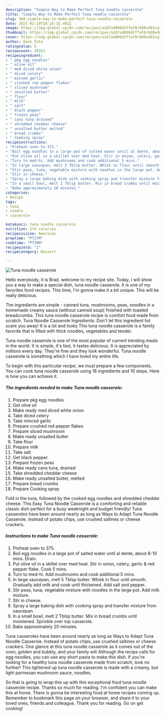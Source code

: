 ```yaml
---
description: "Simple Way to Make Perfect Tuna noodle casserole"
title: "Simple Way to Make Perfect Tuna noodle casserole"
slug: 368-simple-way-to-make-perfect-tuna-noodle-casserole
date: 2021-03-19T18:16:15.492Z
image: https://img-global.cpcdn.com/recipes/a2d7ad806d2ffaf0/680x482cq70/tuna-noodle-casserole-recipe-main-photo.jpg
thumbnail: https://img-global.cpcdn.com/recipes/a2d7ad806d2ffaf0/680x482cq70/tuna-noodle-casserole-recipe-main-photo.jpg
cover: https://img-global.cpcdn.com/recipes/a2d7ad806d2ffaf0/680x482cq70/tuna-noodle-casserole-recipe-main-photo.jpg
author: Gene Tate
ratingvalue: 5
reviewcount: 39353
recipeingredient:
- " pkg egg noodles"
- " olive oil"
- " med diced white onion"
- " diced celery"
- " minced garlic"
- " crushed red pepper flakes"
- " sliced mushroom"
- " unsalted butter"
- " flour"
- " milk"
- " salt"
- " black pepper"
- " frozen peas"
- " cans tuna drained"
- " shredded cheddar cheese"
- " unsalted butter melted"
- " bread crumbs"
- " Cooking spray"
recipeinstructions:
- "Preheat oven to 375."
- "Boil egg noodles in a large pot of salted water until al dente, about 8-10 mins. Drain."
- "Put olive oil in a skillet over med heat. Stir in onion, celery, garlic &amp; red pepper flake. Cook 5 mins."
- "Turn to med-hi. Add mushrooms and cook additional 5 mins."
- "In large saucepan, melt 5 Tblsp butter. Whisk in flour until smooth. Gradually add milk and cook until thickened. Add salt and pepper."
- "Stir peas, tuna, vegetable mixture with noodles in the large pot. Add milk mixture."
- "Stir in cheese."
- "Spray a large baking dish with cooking spray and transfer mixture from saucepan."
- "In a small bowl, melt 2 Tblsp butter. Mix in bread crumbs until moistened. Sprinkle over top casserole."
- "Bake approximately 20 minutes."
categories:
- Recipe
tags:
- tuna
- noodle
- casserole

katakunci: tuna noodle casserole 
nutrition: 174 calories
recipecuisine: American
preptime: "PT27M"
cooktime: "PT39M"
recipeyield: "1"
recipecategory: Dessert

---
```



![Tuna noodle casserole](https://img-global.cpcdn.com/recipes/a2d7ad806d2ffaf0/680x482cq70/tuna-noodle-casserole-recipe-main-photo.jpg)

Hello everybody, it is Brad, welcome to my recipe site. Today, I will show you a way to make a special dish, tuna noodle casserole. It is one of my favorites food recipes. This time, I'm gonna make it a bit unique. This will be really delicious.

The ingredients are simple - canned tuna, mushrooms, peas, noodles in a homemade creamy sauce (without canned soup) finished with toasted breadcrumbs. This tuna noodle casserole recipe is comfort food made from scratch. Tuna Noodle Casserole Ingredients: Don&#39;t let this ingredient list scare you away! It is a lot and looks This tuna noodle casserole is a family favorite that is filled with thick noodles, vegetables and tender.

Tuna noodle casserole is one of the most popular of current trending meals in the world. It is simple, it's fast, it tastes delicious. It is appreciated by millions every day. They're fine and they look wonderful. Tuna noodle casserole is something which I have loved my entire life.


To begin with this particular recipe, we must prepare a few components. You can cook tuna noodle casserole using 18 ingredients and 10 steps. Here is how you can achieve it.

<!--inarticleads1-->

##### The ingredients needed to make Tuna noodle casserole:

1. Prepare  pkg egg noodles
1. Get  olive oil
1. Make ready  med diced white onion
1. Take  diced celery
1. Take  minced garlic
1. Prepare  crushed red pepper flakes
1. Prepare  sliced mushroom
1. Make ready  unsalted butter
1. Take  flour
1. Prepare  milk
1. Take  salt
1. Get  black pepper
1. Prepare  frozen peas
1. Make ready  cans tuna, drained
1. Take  shredded cheddar cheese
1. Make ready  unsalted butter, melted
1. Prepare  bread crumbs
1. Prepare  Cooking spray


Fold in the tuna, followed by the cooked egg noodles and shredded cheddar cheese. This Easy Tuna Noodle Casserole is a comforting and reliable classic dish perfect for a busy weeknight and budget friendly! Tuna casseroles have been around nearly as long as Ways to Adapt Tuna Noodle Casserole. Instead of potato chips, use crushed saltines or cheese crackers. 

<!--inarticleads2-->

##### Instructions to make Tuna noodle casserole:

1. Preheat oven to 375.
1. Boil egg noodles in a large pot of salted water until al dente, about 8-10 mins. Drain.
1. Put olive oil in a skillet over med heat. Stir in onion, celery, garlic &amp; red pepper flake. Cook 5 mins.
1. Turn to med-hi. Add mushrooms and cook additional 5 mins.
1. In large saucepan, melt 5 Tblsp butter. Whisk in flour until smooth. Gradually add milk and cook until thickened. Add salt and pepper.
1. Stir peas, tuna, vegetable mixture with noodles in the large pot. Add milk mixture.
1. Stir in cheese.
1. Spray a large baking dish with cooking spray and transfer mixture from saucepan.
1. In a small bowl, melt 2 Tblsp butter. Mix in bread crumbs until moistened. Sprinkle over top casserole.
1. Bake approximately 20 minutes.


Tuna casseroles have been around nearly as long as Ways to Adapt Tuna Noodle Casserole. Instead of potato chips, use crushed saltines or cheese crackers. One glance at this tuna noodle casserole as it comes out of the oven, golden and bubbly, and your family will Although the recipe calls for egg noodles, you can use any short pasta to make this dish. If you&#39;re looking for a healthy tuna noodle casserole made from scratch, look no further! This lightened up tuna noodle casserole is made with a creamy, but light parmesan mushroom sauce, noodles. 

So that is going to wrap this up with this exceptional food tuna noodle casserole recipe. Thanks so much for reading. I'm confident you can make this at home. There is gonna be interesting food at home recipes coming up. Remember to bookmark this page on your browser, and share it to your loved ones, friends and colleague. Thank you for reading. Go on get cooking!
